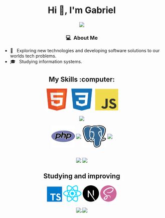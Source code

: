
 <div align = "center">
  <h1 align="center" >Hi 👋, I'm Gabriel </h1>
  <img align='center'  src="https://i.pinimg.com/564x/96/88/02/968802f0a0c28d010805d718ede06ebf.jpg" />
 </div>


<h3 align="center" > 💻 &nbsp;About Me </h3>

- 🤔 &nbsp; Exploring new technologies and developing software solutions to our worlds tech problems.
- 🎓 &nbsp; Studying information systems.

<h2 align="center" >My Skills :computer:</h2>


<div align = "center">

<p >
  
  <code><img   align="center" alt="HTML" title="HTML" width="15%"   height="70" src="./.github/images/HTML.svg"></code>
  <code><img   align="center" alt="CSS" title="CSS" width="15%"   height="70" src="./.github/images/CSS.svg"></code>
  <code><img   align="center" alt="JS" title="JS" width="15%"   height="70" src="./.github/images/Javascript.svg"></code>

  <code><img   align="center" width="15%" src="https://www.vectorlogo.zone/logos/getbootstrap/getbootstrap-ar21.svg"></code>
  <br />
 
 </div>


<div align = "center">
 <p >
  
  <code><img   align="center" alt="PHP" title="PHP" width="15%"   height="70" src="./.github/images/PHP.svg"></code>
  <code><img align="center" width="15%" src="https://www.vectorlogo.zone/logos/jquery/jquery-ar21.svg" ></code>
  <code><img   align="center" alt="PostgreSQL" title="PostgreSQL" width="15%"   height="70" src="./.github/images/PostgreSQL.svg"></code>
  <code><img align="center" width="15%" src="https://www.vectorlogo.zone/logos/mysql/mysql-ar21.svg"></code>
  
 </div>
 
 
 <div align = "center">
  <br />
  <code><img align="center" width="15%" src="https://www.vectorlogo.zone/logos/java/java-ar21.svg" ></code>
  <code><img align="center" width="15%" src="https://www.vectorlogo.zone/logos/trello/trello-ar21.svg" ></code>
  <br />  
 </div>

<h2 align="center">Studying and improving</h2>

<div  align="center" >
<code><img alt="TypesCript" title="TS" height="48" src="./.github/images/Typescript.svg"></code>
<code><img alt="React" title="React" height="52" src="./.github/images/React.svg"></code>
<code><img alt="Next" title="Next" height="52" src="./.github/images/Next.svg"></code>
<code><img alt="SASS" title="SASS" height="52" src="./.github/images/SASS.svg"></code>


  
  <p  align="center" >
  <a href="https://github.com/gabrielferreira0/github-readme-stats">
    <img
      align="center"
      src="https://github-readme-stats.vercel.app/api/top-langs/?username=gabrielferreira0&layout=compact&&title_color=ffffff&icon_color=2A75CF&text_color=daf7dc&bg_color=191919"
    />
  </a>
  <a href="https://github.com/gabrielferreira0/github-readme-stats">
    <img
      align="center"
      height="165"
      src="https://github-readme-stats.vercel.app/api?username=gabrielferreira0&show_icons=true&hide_border_color=ffffff&theme=radical"
    />
  </a>
</p>


  
  
 </p>

<!--
**gabrielferreira0/gabrielferreira0** is a ✨ _special_ ✨ repository because its `README.md` (this file) appears on your GitHub profile.

-->
